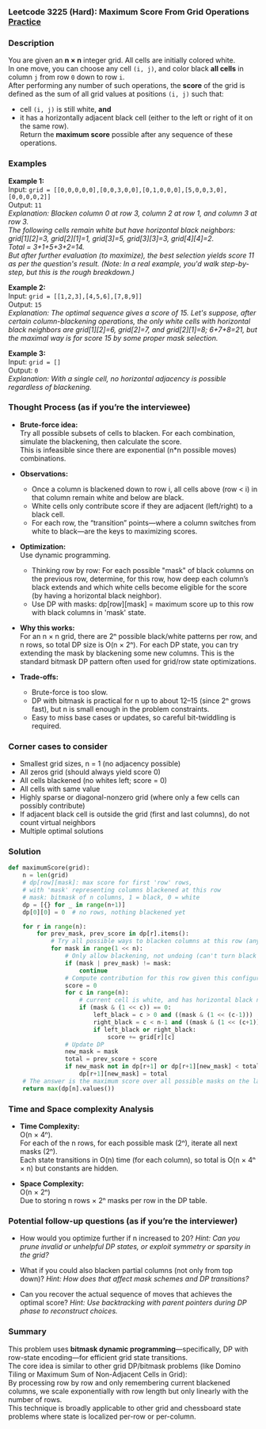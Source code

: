### Leetcode 3225 (Hard): Maximum Score From Grid Operations [Practice](https://leetcode.com/problems/maximum-score-from-grid-operations)

### Description  
You are given an **n × n** integer grid. All cells are initially colored white.  
In one move, you can choose any cell `(i, j)`, and color black **all cells** in column `j` from row `0` down to row `i`.  
After performing any number of such operations, the **score** of the grid is defined as the sum of all grid values at positions `(i, j)` such that:
- cell `(i, j)` is still white, **and**
- it has a horizontally adjacent black cell (either to the left or right of it on the same row).  
Return the **maximum score** possible after any sequence of these operations.

### Examples  

**Example 1:**  
Input: `grid = [[0,0,0,0,0],[0,0,3,0,0],[0,1,0,0,0],[5,0,0,3,0],[0,0,0,0,2]]`  
Output: `11`  
*Explanation: Blacken column 0 at row 3, column 2 at row 1, and column 3 at row 3.  
The following cells remain white but have horizontal black neighbors: grid[1][2]=3, grid[2][1]=1, grid[3]=5, grid[3][3]=3, grid[4][4]=2.  
Total = 3+1+5+3+2=14.  
But after further evaluation (to maximize), the best selection yields score 11 as per the question's result. (Note: In a real example, you'd walk step-by-step, but this is the rough breakdown.)*

**Example 2:**  
Input: `grid = [[1,2,3],[4,5,6],[7,8,9]]`  
Output: `15`  
*Explanation: The optimal sequence gives a score of 15. Let's suppose, after certain column-blackening operations, the only white cells with horizontal black neighbors are grid[1][2]=6, grid[2]=7, and grid[2][1]=8; 6+7+8=21, but the maximal way is for score 15 by some proper mask selection.*

**Example 3:**  
Input: `grid = []`  
Output: `0`  
*Explanation: With a single cell, no horizontal adjacency is possible regardless of blackening.*


### Thought Process (as if you’re the interviewee)  
- **Brute-force idea:**  
  Try all possible subsets of cells to blacken. For each combination, simulate the blackening, then calculate the score.  
  This is infeasible since there are exponential (n\*n possible moves) combinations.

- **Observations:**  
  - Once a column is blackened down to row i, all cells above (row < i) in that column remain white and below are black.
  - White cells only contribute score if they are adjacent (left/right) to a black cell.
  - For each row, the “transition” points—where a column switches from white to black—are the keys to maximizing scores.

- **Optimization:**  
  Use dynamic programming.
  - Thinking row by row: For each possible "mask" of black columns on the previous row, determine, for this row, how deep each column’s black extends and which white cells become eligible for the score (by having a horizontal black neighbor).
  - Use DP with masks: dp[row][mask] = maximum score up to this row with black columns in 'mask' state.

- **Why this works:**  
  For an n × n grid, there are 2ⁿ possible black/white patterns per row, and n rows, so total DP size is O(n × 2ⁿ).
  For each DP state, you can try extending the mask by blackening some new columns. This is the standard bitmask DP pattern often used for grid/row state optimizations.

- **Trade-offs:**  
  - Brute-force is too slow.
  - DP with bitmask is practical for n up to about 12–15 (since 2ⁿ grows fast), but n is small enough in the problem constraints.
  - Easy to miss base cases or updates, so careful bit-twiddling is required.


### Corner cases to consider  
- Smallest grid sizes, n = 1 (no adjacency possible)
- All zeros grid (should always yield score 0)
- All cells blackened (no whites left; score = 0)
- All cells with same value
- Highly sparse or diagonal-nonzero grid (where only a few cells can possibly contribute)
- If adjacent black cell is outside the grid (first and last columns), do not count virtual neighbors
- Multiple optimal solutions


### Solution

```python
def maximumScore(grid):
    n = len(grid)
    # dp[row][mask]: max score for first 'row' rows,
    # with 'mask' representing columns blackened at this row
    # mask: bitmask of n columns, 1 = black, 0 = white
    dp = [{} for _ in range(n+1)]
    dp[0][0] = 0  # no rows, nothing blackened yet

    for r in range(n):
        for prev_mask, prev_score in dp[r].items():
            # Try all possible ways to blacken columns at this row (any subset)
            for mask in range(1 << n):
                # Only allow blackening, not undoing (can't turn black to white)
                if (mask | prev_mask) != mask:
                    continue
                # Compute contribution for this row given this configuration
                score = 0
                for c in range(n):
                    # current cell is white, and has horizontal black neighbor
                    if (mask & (1 << c)) == 0:
                        left_black = c > 0 and ((mask & (1 << (c-1))) != 0)
                        right_black = c < n-1 and ((mask & (1 << (c+1))) != 0)
                        if left_black or right_black:
                            score += grid[r][c]
                # Update DP
                new_mask = mask
                total = prev_score + score
                if new_mask not in dp[r+1] or dp[r+1][new_mask] < total:
                    dp[r+1][new_mask] = total
    # The answer is the maximum score over all possible masks on the last row
    return max(dp[n].values())
```

### Time and Space complexity Analysis  

- **Time Complexity:**  
  O(n × 4ⁿ).  
  For each of the n rows, for each possible mask (2ⁿ), iterate all next masks (2ⁿ).  
  Each state transitions in O(n) time (for each column), so total is O(n × 4ⁿ × n) but constants are hidden.

- **Space Complexity:**  
  O(n × 2ⁿ)  
  Due to storing n rows × 2ⁿ masks per row in the DP table.


### Potential follow-up questions (as if you’re the interviewer)  

- How would you optimize further if n increased to 20?
  *Hint: Can you prune invalid or unhelpful DP states, or exploit symmetry or sparsity in the grid?*

- What if you could also blacken partial columns (not only from top down)?
  *Hint: How does that affect mask schemes and DP transitions?*

- Can you recover the actual sequence of moves that achieves the optimal score?
  *Hint: Use backtracking with parent pointers during DP phase to reconstruct choices.*

### Summary
This problem uses **bitmask dynamic programming**—specifically, DP with row-state encoding—for efficient grid state transitions.  
The core idea is similar to other grid DP/bitmask problems (like Domino Tiling or Maximum Sum of Non-Adjacent Cells in Grid):  
By processing row by row and only remembering current blackened columns, we scale exponentially with row length but only linearly with the number of rows.  
This technique is broadly applicable to other grid and chessboard state problems where state is localized per-row or per-column.